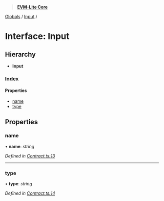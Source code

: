 > **[EVM-Lite Core](../README.md)**

[Globals](../globals.md) / [Input](input.md) /

# Interface: Input

## Hierarchy

* **Input**

### Index

#### Properties

* [name](input.md#name)
* [type](input.md#type)

## Properties

###  name

• **name**: *string*

*Defined in [Contract.ts:13](https://github.com/mosaicnetworks/evm-lite-js/blob/0058f20/packages/core/src/Contract.ts#L13)*

___

###  type

• **type**: *string*

*Defined in [Contract.ts:14](https://github.com/mosaicnetworks/evm-lite-js/blob/0058f20/packages/core/src/Contract.ts#L14)*